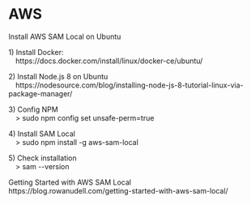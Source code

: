 # AWS

<p/>Install AWS SAM Local on Ubuntu
<p/>1) Install Docker:
<br/>&emsp;https://docs.docker.com/install/linux/docker-ce/ubuntu/
<p/>2) Install Node.js 8 on Ubuntu
<br/>&emsp;https://nodesource.com/blog/installing-node-js-8-tutorial-linux-via-package-manager/
<p/>3) Config NPM
<br/>&emsp;> sudo npm config set unsafe-perm=true
<p/>4) Install SAM Local
<br/>&emsp;> sudo npm install -g aws-sam-local
<p/>5) Check installation
<br/>&emsp;> sam --version
<p/>
<p/>Getting Started with AWS SAM Local
<br/>https://blog.rowanudell.com/getting-started-with-aws-sam-local/


